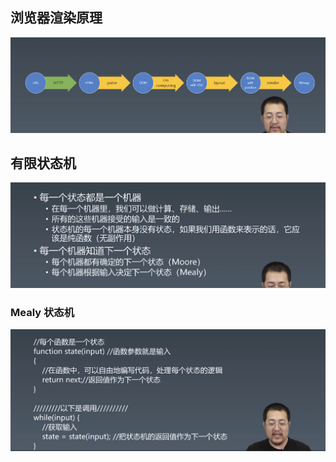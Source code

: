 ## 浏览器渲染原理
![浏览器渲染架构图](./images/浏览器渲染.jpg)

## 有限状态机
![有限状态机](./images/有限状态机.jpg)

### Mealy 状态机
![Mealy状态机](./images/Mealy状态机.jpg)
